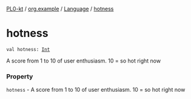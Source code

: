 [PL0-kt](../../index.md) / [org.example](../index.md) / [Language](index.md) / [hotness](./hotness.md)

# hotness

`val hotness: `[`Int`](https://kotlinlang.org/api/latest/jvm/stdlib/kotlin/-int/index.html)

A score from 1 to 10 of user enthusiasm. 10 = so hot right now

### Property

`hotness` - A score from 1 to 10 of user enthusiasm. 10 = so hot right now